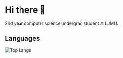 # Hi there 👋

2nd year computer science undergrad student at LJMU. 

## Languages 
![Top Langs](https://github-readme-stats.vercel.app/api/top-langs/?username=anuraghazra&layout=compact)
